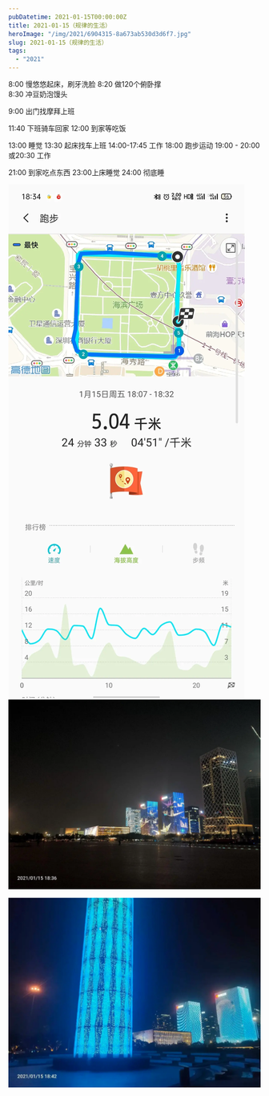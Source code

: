 ```yaml
---
pubDatetime: 2021-01-15T00:00:00Z
title: 2021-01-15（规律的生活）
heroImage: "/img/2021/6904315-8a673ab530d3d6f7.jpg"
slug: 2021-01-15（规律的生活）
tags:
  - "2021"
---
```


8:00 慢悠悠起床，刷牙洗脸
8:20 做120个俯卧撑  
8:30 冲豆奶泡馒头

9:00 出门找摩拜上班

11:40 下班骑车回家
12:00 到家等吃饭

13:00 睡觉
13:30 起床找车上班
14:00-17:45 工作
18:00 跑步运动
19:00 - 20:00 或20:30 工作

21:00 到家吃点东西
23:00上床睡觉
24:00 彻底睡

![](../../../../public/img/2021/6904315-8a673ab530d3d6f7.jpg)
![](../../../../public/img/2021/6904315-38f5a84e9af776e8.jpg)

![](../../../../public/img/2021/6904315-de3cb74912d4ab05.jpg)
